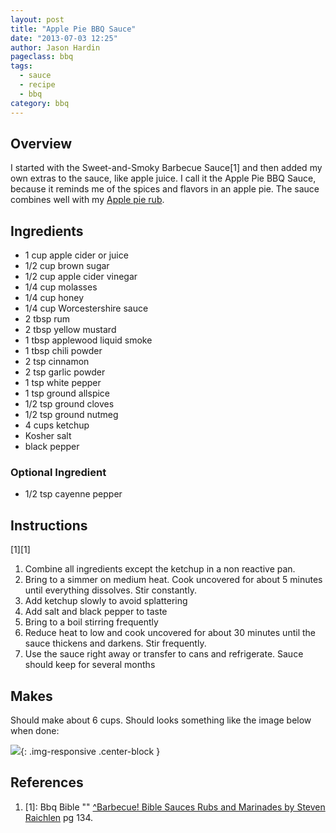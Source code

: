 ```yaml
---
layout: post
title: "Apple Pie BBQ Sauce"
date: "2013-07-03 12:25"
author: Jason Hardin
pageclass: bbq
tags:
  - sauce
  - recipe
  - bbq
category: bbq
---
```

## Overview

I started with the Sweet-and-Smoky Barbecue Sauce[1] and then added my own extras to the sauce, like apple juice. I call it the Apple Pie BBQ Sauce, because it reminds me of the spices and flavors in an apple pie. The sauce combines well with my [Apple pie rub](http://jasonhardin.com/grilling-and-smoking/recipes/apple-pie-rub/).

## Ingredients

- 1 cup apple cider or juice
- 1/2 cup brown sugar
- 1/2 cup apple cider vinegar
- 1/4 cup molasses
- 1/4 cup honey
- 1/4 cup Worcestershire sauce
- 2 tbsp rum
- 2 tbsp yellow mustard
- 1 tbsp applewood liquid smoke
- 1 tbsp chili powder
- 2 tsp cinnamon
- 2 tsp garlic powder
- 1 tsp white pepper
- 1 tsp ground allspice
- 1/2 tsp ground cloves
- 1/2 tsp ground nutmeg
- 4 cups ketchup
- Kosher salt
- black pepper

### Optional Ingredient

- 1/2 tsp cayenne pepper

## Instructions

[1][1]

1. Combine all ingredients except the ketchup in a non reactive pan.
1. Bring to a simmer on medium heat. Cook uncovered for about 5 minutes until everything dissolves. Stir constantly.
1. Add ketchup slowly to avoid splattering
1. Add salt and black pepper to taste
1. Bring to a boil stirring frequently
1. Reduce heat to low and cook uncovered for about 30 minutes until the sauce thickens and darkens. Stir frequently.
1. Use the sauce right away or transfer to cans and refrigerate. Sauce should keep for several months

## Makes

Should make about 6 cups. Should looks something like the image below when done:

![]({{site.url}}/media/bbq/apple_pie_sauce.jpg){: .img-responsive  .center-block }

## References


1. [1]: Bbq Bible "" [^Barbecue! Bible Sauces Rubs and Marinades by Steven Raichlen](http://www.amazon.com/Barbecue-Sauces-Marinades-Bastes-Butters/dp/0761119795/ref=sr_1_2?ie=UTF8&qid=1372556703&sr=8-2&keywords=barbecue+bible) pg 134.

